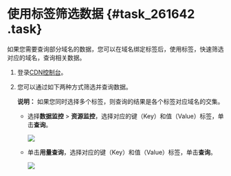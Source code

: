 # 使用标签筛选数据 {#task_261642 .task}

如果您需要查询部分域名的数据，您可以在域名绑定标签后，使用标签，快速筛选对应的域名，查询相关数据。

1.  登录[CDN控制台](https://cdn.console.aliyun.com/overview)。
2.  您可以通过如下两种方式筛选并查询数据。 

    **说明：** 如果您同时选择多个标签，则查询的结果是各个标签对应域名的交集。

    -   选择**数据监控** \> **资源监控**，选择对应的键（Key）和值（Value）标签，单击**查询**。

        ![](http://static-aliyun-doc.oss-cn-hangzhou.aliyuncs.com/assets/img/215865/156030833747680_zh-CN.png)

    -   单击**用量查询**，选择对应的键（Key）和值（Value）标签，单击**查询**。

        ![](http://static-aliyun-doc.oss-cn-hangzhou.aliyuncs.com/assets/img/215865/156030833747681_zh-CN.png)


